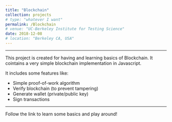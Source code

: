 ```yaml
---
title: "Blockchain"
collection: projects
# type: "whatever I want"
permalink: /Blockchain
# venue: "UC-Berkeley Institute for Testing Science"
date: 2018-12-08
# location: "Berkeley CA, USA"
---
```

---
This project is  created for having and learning basics of Blockchain. It cointains a very simple blockchain implementation in Javascript.

It includes some features like:
* Simple proof-of-work algorithm
* Verify blockchain (to prevent tampering)
* Generate wallet (private/public key)
* Sign transactions 
---
Follow the link to learn some basics and play around!